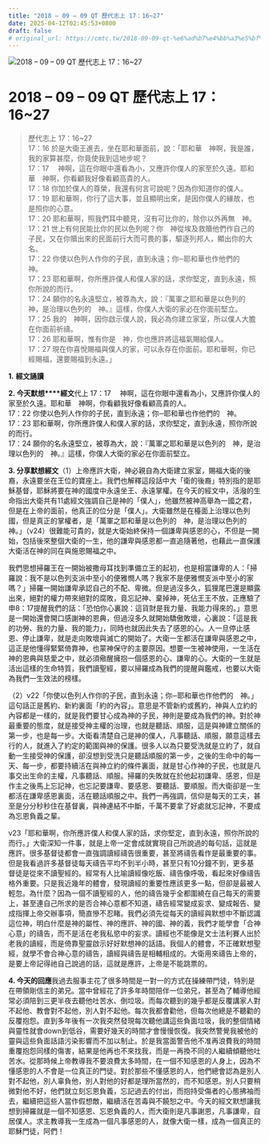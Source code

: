 ```yaml
---
title: "2018 – 09 – 09 QT 歷代志上 17：16~27"
date: 2025-04-12T02:45:53+0800
draft: false
# original_url: https://cmtc.tw/2018-09-09-qt-%e6%ad%b7%e4%bb%a3%e5%bf%97%e4%b8%8a-17%ef%bc%9a1627
---
```


![2018 – 09 – 09 QT 歷代志上 17：16~27](/images/qt.jpg   "2018 – 09 – 09 QT 歷代志上 17：16~27")

# 2018 – 09 – 09 QT 歷代志上 17：16~27

> 歷代志上 17：16~27  
> 17：16 於是大衛王進去，坐在耶和華面前，說：「耶和華　神啊，我是誰，我的家算甚麼，你竟使我到這地步呢？  
> 17：17 　神啊，這在你眼中還看為小，又應許你僕人的家至於久遠。耶和華　神啊，你看顧我好像看顧高貴的人。  
> 17：18 你加於僕人的尊榮，我還有何言可說呢？因為你知道你的僕人。  
> 17：19 耶和華啊，你行了這大事，並且顯明出來，是因你僕人的緣故，也是照你的心意。  
> 17：20 耶和華啊，照我們耳中聽見，沒有可比你的，除你以外再無　神。  
> 17：21 世上有何民能比你的民以色列呢？你　神從埃及救贖他們作自己的子民，又在你贖出來的民面前行大而可畏的事，驅逐列邦人，顯出你的大名。  
> 17：22 你使以色列人作你的子民，直到永遠；你─耶和華也作他們的　神。  
> 17：23 耶和華啊，你所應許僕人和僕人家的話，求你堅定，直到永遠，照你所說的而行。  
> 17：24 願你的名永遠堅立，被尊為大，說：『萬軍之耶和華是以色列的　神，是治理以色列的　神。』這樣，你僕人大衛的家必在你面前堅立。  
> 17：25 我的　神啊，因你啟示僕人說，我必為你建立家室，所以僕人大膽在你面前祈禱。  
> 17：26 耶和華啊，惟有你是　神，你也應許將這福氣賜給僕人。  
> 17：27 現在你喜悅賜福與僕人的家，可以永存在你面前。耶和華啊，你已經賜福，還要賜福到永遠。」

**1.** **經文誦讀**

**2. 今天默想****經文**代上 17：17 　神啊，這在你眼中還看為小，又應許你僕人的家至於久遠。耶和華　神啊，你看顧我好像看顧高貴的人。  
17：22 你使以色列人作你的子民，直到永遠；你─耶和華也作他們的　神。  
17：23 耶和華啊，你所應許僕人和僕人家的話，求你堅定，直到永遠，照你所說的而行。  
17：24 願你的名永遠堅立，被尊為大，說：『萬軍之耶和華是以色列的　神，是治理以色列的　神。』這樣，你僕人大衛的家必在你面前堅立。

**3. 分享默想經文**（1）上帝應許大衛，神必親自為大衛建立家室，賜福大衛的後裔，永遠要坐在王位的寶座上。我們也解釋這段話中大「衛的後裔」特別指的是耶穌基督，耶穌將要在神的國度中永遠坐王、永遠掌權。在今天的經文中，活潑的生命指出大衛共有11處經文強調自己是神的「僕人」，他雖然被神高舉為一國之君，但是在上帝的面前，他真正的位分是「僕人」。大衛雖然是在檯面上治理以色列國，但是真正的掌權者，是「萬軍之耶和華是以色列的　神，是治理以色列的　神。」（v24）很難能可貴的，就是大衛始終保持一個謙卑與感恩的心，不但是一開始，包括後來整個大衛的一生，他的謙卑與感恩都一直追隨著他，也藉此一直保護大衛活在神的同在與施恩賜福之中。

我們思想掃羅王在一開始被撒母耳找到準備立王的起初，也是相當謙卑的人：「掃羅說：我不是以色列支派中至小的便雅憫人嗎？我家不是便雅憫支派中至小的家嗎？」掃羅一開始謙卑承認自己的不配、卑微。但是過沒多久，狐狸尾巴還是顯露出來，絕對的權力帶來絕對的腐敗，竟忘記神、棄掉神，死佔王王不放，正應驗了申8：17提醒我們的話：「恐怕你心裏說：這貨財是我力量、我能力得來的。」意思是一開始還會開口感謝神的恩典，但過沒多久就開始驕傲敗壞，心裏說：「這是我的功勞、我的力量、我的能力」，同時也就因此失去了感恩的心。人一旦停止感恩、停止謙卑，就是走向敗壞與滅亡的開始了。大衛一生都活在謙卑與感恩之中，這正是他懂得緊緊倚靠神，也蒙神保守的主要原因。想要一生被神使用，一生活在神的恩典與慈愛之中，就必須儆醒擁抱一個感恩的心、謙卑的心。大衛的一生就是活出這樣的生命特質，我們讀聖經，要以掃羅成為我們的提醒與鑑戒，也要以大衛為我們一生效法的榜樣。

（2）v22「你使以色列人作你的子民，直到永遠；你─耶和華也作他們的　神。」這句話正是舊約、新約裏面「約的內容」。意思是不管新約或舊約，神與人立約的內容都是一樣的，就是我們要甘心成為神的子民，神則是要成為我們的神。對於神最重要的態度，就是接受神主權的治理，也就是聽話、順服，這是與神建立關係的第一步，也是每一步。大衛看清楚自己是神的僕人，凡事聽話、順服，願意這樣去行的人，就進入了約定的範圍與神的保護。很多人以為只要受洗就是立約了，就自動一生接受神的保護，卻沒想到受洗只是聽話順服的第一步，之後的生命中的每一天、每一步，都要持續活在與神立約的條件裏面，就是甘心作神的子民，也就是凡事交出生命的主權，凡事聽話、順服。掃羅的失敗就在於他起初謙卑、感恩，但是作主之後馬上忘記神，也忘記要謙卑、要感恩、要聽話、要順服。而大衛卻是一生都活在謙卑感恩裏面，活在聽話順服之中。我們一再強調，信仰是每天的工夫，甚至是分分秒秒住在基督裏，與神連結不中斷，千萬不要拿了好處就忘記神，不要成為忘恩負義之輩。

v23「耶和華啊，你所應許僕人和僕人家的話，求你堅定，直到永遠，照你所說的而行。」大衛深知一件事，就是上帝一定會成就實現自己所說過的每句話，這就是應許。很多基督徒都會一直強調讀經禱告很重要，甚至將禱告看作是最重要的事。但是我看過許多基督徒每天禱告平均不到半小時，甚至只有10分鐘不到，更多基督徒是從來不讀聖經的。經常有人比喻讀經像吃飯、禱告像呼吸，看起來好像禱告格外重要。只是我近幾年的體會，發現讀經的重要性應該更多一點，但卻是最被人輕忽。為什麼？因為一個不讀聖經的人，他的禱告幾乎全都圍繞在自己每天的需要上，甚至連自己所求的是否合神心意都不知道，禱告經常變成妄求、變成報告、變成指揮上帝交辦事項，簡直慘不忍睹。我們必須先從每天的讀經與默想中不斷認識這位神，明白什麼是神的屬性、神的應許、神的國、神的義，我們才能學會「合神心意」的禱告，而不是活在老我私慾中的妄求。讀經也不能像是文士法利賽人出於老我的讀經，而是倚靠聖靈啟示好好默想神的話語。我個人的體會，不正確默想聖經，就學不會合神心意的禱告，讀經與禱告是相輔相成的。大衛用來禱告上帝的，是要上帝記得祂自己說過的話，這就是應許，上帝是不能跳票的。

**4. 今天的回應**我過去服事主花了很多時間是一對一的方式在操練帶門徒，特別是在帶領剛信主的弟兄。當中曾經花了許多年時間陪伴一位弟兄，甚至為了輔導他經常必須陪到三更半夜去聽他吐苦水、倒垃圾。而每次聽到的幾乎都是反覆講家人對不起他、教會對不起他，別人對不起他。每次我都會勸他，但每次他總是不聽勸的反覆抱怨。直到多年後有一次我突然發現每次聽他講這些負面垃圾，我的整個情緒與靈性就會down到低谷，需要好幾天的時間才會慢慢恢復。我突然警覺我被他的靈與這些負面話語污染影響而不加以制止。於是我當面警告他不准再浪費我的時間重覆抱怨同樣的傷害，結果是他再也不來找我，而是一再換不同的人繼續傾聽他吐苦水。從那時候上帝教導我不要浪費太多時間，在一個不知感恩的人身上，因為不懂感恩的人不會是一位真正的門徒。對於那些不懂感恩的人，他們總會認為是別人對不起他，別人辜負他，別人對他的好都是理所當然的，而不知感恩。別人只要稍微對他不好，他們就立刻忘恩負義，忘記過去的付出，而抱持受傷者的心態拂袖而去，繼續把這些人當作假想敵，繼續活在苦毒與不饒恕之中。今天的經文默想讓我想到掃羅就是一個不知感恩、忘恩負義的人，而大衛則是凡事謝恩，凡事謙卑，自居僕人。求主教導我一生成為一個凡事感恩的人，就像大衛一樣，成為一個真正的耶穌門徒，阿們！